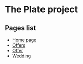 # The Plate project

## Pages list

* [Home page](https://negodiaev.github.io/plate/)
* [Offers](https://negodiaev.github.io/plate/offers.html)
* [Offer](https://negodiaev.github.io/plate/offer.html)
* [Wedding](https://negodiaev.github.io/plate/wedding.html)
